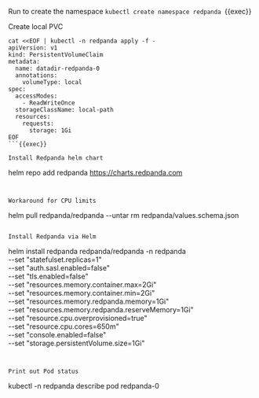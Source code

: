 Run to create the namespace `kubectl create namespace redpanda `{{exec}}


Create local PVC 

```
cat <<EOF | kubectl -n redpanda apply -f -
apiVersion: v1
kind: PersistentVolumeClaim
metadata:
  name: datadir-redpanda-0
  annotations:
    volumeType: local
spec:
  accessModes:
    - ReadWriteOnce
  storageClassName: local-path
  resources:
    requests:
      storage: 1Gi
EOF
```{{exec}}

Install Redpanda helm chart
```
helm repo add redpanda https://charts.redpanda.com
```{{exec}}


Workaround for CPU limits
```
helm pull redpanda/redpanda --untar
rm redpanda/values.schema.json
```{{exec}}

Install Redpanda via Helm
```
helm install redpanda redpanda/redpanda -n redpanda \
 --set "statefulset.replicas=1" \
 --set "auth.sasl.enabled=false" \
 --set "tls.enabled=false" \
 --set "resources.memory.container.max=2Gi" \
 --set "resources.memory.container.min=2Gi" \
 --set "resources.memory.redpanda.memory=1Gi" \
 --set "resources.memory.redpanda.reserveMemory=1Gi" \
 --set "resource.cpu.overprovisioned=true" \
 --set "resource.cpu.cores=650m" \
 --set "console.enabled=false" \
 --set "storage.persistentVolume.size=1Gi"
```


Print out Pod status

```
kubectl -n redpanda describe pod redpanda-0
```{{exec}}
